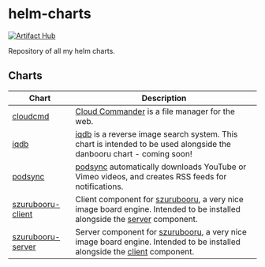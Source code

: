 # helm-charts

[![Artifact Hub](https://img.shields.io/endpoint?url=https://artifacthub.io/badge/repository/my0n)](https://artifacthub.io/packages/search?repo=my0n)

Repository of all my helm charts.

## Charts

| Chart | Description |
|-------|-------------|
| [cloudcmd](/charts/cloudcmd) | [Cloud Commander](https://github.com/coderaiser/cloudcmd) is a file manager for the web. |
| [iqdb](/charts/iqdb) | [iqdb](https://github.com/danbooru/iqdb) is a reverse image search system. This chart is intended to be used alongside the danbooru chart - coming soon! |
| [podsync](/charts/podsync) | [podsync](https://github.com/mxpv/podsync) automatically downloads YouTube or Vimeo videos, and creates RSS feeds for notifications. |
| [szurubooru-client](/charts/szurubooru-client) | Client component for [szurubooru](https://github.com/rr-/szurubooru), a very nice image board engine. Intended to be installed alongside the [server](/charts/szurubooru-server) component. |
| [szurubooru-server](/charts/szurubooru-server) | Server component for [szurubooru](https://github.com/rr-/szurubooru), a very nice image board engine. Intended to be installed alongside the [client](/charts/szurubooru-client) component. |
